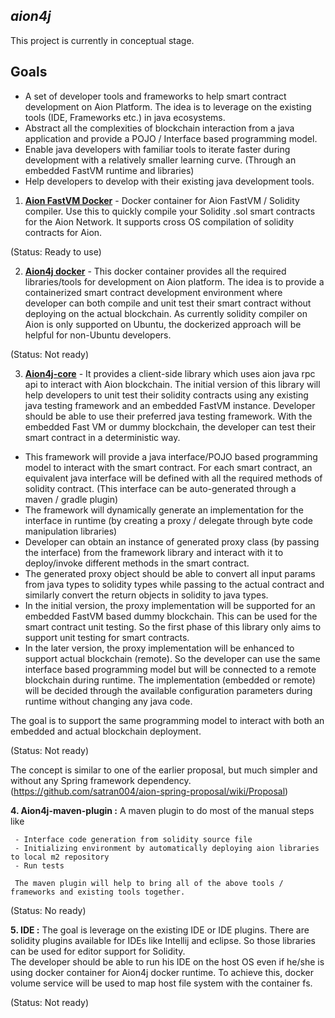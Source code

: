 ***aion4j***
---

This project is currently in conceptual stage. 

Goals
----
- A set of developer tools and frameworks to help smart contract development on Aion Platform. The idea is to leverage on the existing tools (IDE, Frameworks etc.) in java ecosystems. 
- Abstract all the complexities of blockchain interaction from a java application and provide a POJO / Interface based programming model.
- Enable java developers with familiar tools to iterate faster during development with a relatively smaller learning curve. (Through an embedded FastVM runtime and libraries)
- Help developers to develop with their existing java development tools.


1. [**Aion FastVM Docker**](https://github.com/satran004/aion-fastvm-docker) -  Docker container for Aion FastVM / Solidity compiler. Use this to quickly compile your Solidity .sol smart contracts for the Aion Network. It supports cross OS compilation of solidity contracts for Aion. 

(Status: Ready to use)

2. [**Aion4j docker**](https://github.com/satran004/aion4j-docker) - This docker container provides all the required libraries/tools for development on Aion platform. The idea is to provide a containerized smart contract development environment where developer can both compile and unit test their smart contract without deploying on the actual blockchain. As currently solidity compiler on Aion is only supported on Ubuntu, the dockerized approach will be helpful for non-Ubuntu developers. 

(Status: Not ready)

3. [**Aion4j-core**](https://github.com/satran004/aion4j-core) - It provides a client-side library which uses aion java rpc api to interact with Aion blockchain. 
The initial version of this library will help developers to unit test their solidity contracts using any existing java testing framework and an embedded FastVM instance. Developer should be able to use their preferred java testing framework. With the embedded Fast VM or dummy blockchain, the developer can test their smart contract in a deterministic way.

- This framework will provide a java interface/POJO based programming model to interact with the smart contract. For each smart contract, an equivalent java interface will be defined with all the required methods of solidity contract. (This interface can be auto-generated through a maven / gradle plugin)
- The framework will dynamically generate an implementation for the interface in runtime (by creating a proxy / delegate through byte code manipulation libraries)
- Developer can obtain an instance of generated proxy class (by passing the interface) from the framework library and interact with it to deploy/invoke different methods in the smart contract.
- The generated proxy object should be able to convert all input params from java types to solidity types while passing to the actual contract and similarly convert the return objects in solidity to java types.
- In the initial version, the proxy implementation will be supported for an embedded FastVM based dummy blockchain. This can  be used for the smart contract unit testing. So the first phase of this library only aims  to support unit testing for smart contracts.
- In the later version, the proxy implementation will be enhanced to support actual blockchain (remote). So the developer can use the same interface based programming model but will be connected to a remote blockchain during runtime.
The implementation (embedded or remote) will be decided through the available configuration parameters during runtime without changing any java code.

The goal is to support the same programming model to interact with both an embedded and actual blockchain deployment.

(Status: Not ready)

The concept is similar to one of the earlier proposal, but much simpler and without any Spring framework dependency. (https://github.com/satran004/aion-spring-proposal/wiki/Proposal)

**4. Aion4j-maven-plugin :** A maven plugin to do most of the manual steps like

     - Interface code generation from solidity source file
     - Initializing environment by automatically deploying aion libraries to local m2 repository
     - Run tests
     
     The maven plugin will help to bring all of the above tools / frameworks and existing tools together.

(Status: No ready)
     
     
**5. IDE :** The goal is leverage on the existing IDE or IDE plugins. There are solidity plugins available for IDEs like Intellij and eclipse. So those libraries can be used for editor support for Solidity.  
The developer should be able to run his IDE on the host OS even if he/she is using docker container for Aion4j docker runtime. To achieve this, docker volume service will be used to map host file system with the container fs.

(Status: Not ready)













